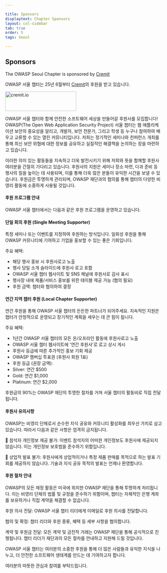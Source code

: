 ```yaml
---

title: Sponsors
displaytext: Chapter Sponsors
layout: col-sidebar
tab: true
order: 5
tags: Seoul

---
```


## Sponsors
The OWASP Seoul Chapter is sponsored by [Cremit](https://cremit.io/)

OWASP 서울 챕터는 25년 6월부터 [Cremit](https://cremit.io/ko)의 후원을 받고 있습니다.

<a href="https://cremit.io/"><img src="assets/images/sponsor-logo-1.png" alt="cremit.io" width="228" height="62" /></a>

OWASP 서울 챕터와 함께 안전한 소프트웨어 세상을 만들어갈 후원사를 모집합니다!
OWASP(The Open Web Application Security Project) 서울 챕터는 웹 애플리케이션 보안의 중요성을 알리고, 개발자, 보안 전문가, 그리고 학생 등 누구나 참여하여 배우고 교류할 수 있는 열린 커뮤니티입니다. 저희는 정기적인 세미나와 컨퍼런스 개최를 통해 최신 보안 위협에 대한 정보를 공유하고 실질적인 해결책을 논의하는 장을 마련하고 있습니다.

이러한 의미 있는 활동들을 지속하고 더욱 발전시키기 위해 저희와 뜻을 함께할 후원사 여러분을 간절히 기다리고 있습니다. 후원사의 지원은 세미나 장소 마련, 다과 준비 등 행사의 질을 높이는 데 사용되며, 이를 통해 더욱 많은 분들이 유익한 시간을 보낼 수 있습니다. 후원금은 투명하게 관리되며, OWASP 재단과의 협의를 통해 챕터의 다양한 비영리 활동에 소중하게 사용될 것입니다.

#### 후원 프로그램 안내
OWASP 서울 챕터에서는 다음과 같은 후원 프로그램을 운영하고 있습니다.

#### 단일 회의 후원 (Single Meeting Supporter)
특정 세미나 또는 이벤트를 지정하여 후원하는 방식입니다. 일회성 후원을 통해 OWASP 커뮤니티에 기여하고 기업을 홍보할 수 있는 좋은 기회입니다.

주요 혜택:
- 해당 행사 홍보 시 후원사로고 노출
- 행사 당일 소개 슬라이드에 후원사 로고 포함
- OWASP 서울 챕터 웹사이트 및 SNS 채널에 후원사로 감사 표시
- 행사장 내에 제품/서비스 홍보를 위한 테이블 제공 가능 (협의 필요)
- 후원 금액: 챕터와 협의하여 결정


#### 연간 지역 챕터 후원 (Local Chapter Supporter)
연간 후원을 통해 OWASP 서울 챕터의 든든한 파트너가 되어주세요. 지속적인 지원은 챕터가 안정적으로 운영되고 장기적인 계획을 세우는 데 큰 힘이 됩니다.

주요 혜택:
- 1년간 OWASP 서울 챕터의 모든 온/오프라인 활동에 후원사로고 노출
- OWASP 서울 챕터 웹사이트에 '연간 후원사'로 로고 상시 게시
- 후원사 등급에 따른 추가적인 홍보 기회 제공
- OWASP 멤버십 투표권 (후원사 회원 1표)
- 후원 등급 (권장 금액):
- Silver: 연간 $500
- Gold: 연간 $1,000
- Platinum: 연간 $2,000

후원금의 90%는 OWASP 재단의 투명한 절차를 거쳐 서울 챕터의 활동비로 직접 전달됩니다.

#### 후원사 유의사항
OWASP는 비영리 단체로서 순수한 지식 공유와 커뮤니티 활성화를 최우선 가치로 삼고 있습니다. 따라서 다음과 같은 사항은 엄격히 금지됩니다.

🚫 참석자 개인정보 제공 불가: 이벤트 참석자의 어떠한 개인정보도 후원사에 제공되지 않습니다. 이는 개인정보 보호법을 준수하기 위함입니다.

🚫 상업적 발표 불가: 후원사에게 상업적이거나 특정 제품 판매를 목적으로 하는 발표 기회를 제공하지 않습니다. 기술과 지식 공유 목적의 발표는 언제나 환영합니다.

#### 후원 절차 안내

OWASP의 모든 재정 활동은 미국에 위치한 OWASP 재단을 통해 투명하게 처리됩니다. 이는 비영리 단체의 법률 및 규정을 준수하기 위함이며, 챕터는 자체적인 은행 계좌를 보유하거나 직접 계약을 체결할 수 없습니다.

후원 의사 전달: OWASP 서울 챕터 리더에게 이메일로 후원 의사를 전달합니다.

협의 및 확정: 챕터 리더와 후원 종류, 혜택 등 세부 사항을 협의합니다.

계약 및 후원금 전달: 모든 계약 및 금전적 거래는 OWASP 재단을 통해 공식적으로 진행됩니다. 챕터 리더가 재단과의 모든 절차를 안내하고 지원해 드릴 것입니다.

OWASP 서울 챕터는 여러분의 소중한 후원을 통해 더 많은 사람들과 유익한 지식을 나누고, 더 안전한 소프트웨어 생태계를 만드는 데 기여하고자 합니다. 

여러분의 따뜻한 관심과 참여를 부탁드립니다.
